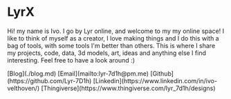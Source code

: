 <!--
[default]
title="Lyrx"
favicon="./favicon.ico"
stylesheets=[
  "./lib/fontawesome.css",
  "./lib/fa-solid.css",
  "./lib/fa-brands.css",
  "./main.css"
]
[default.meta]
description="Lyr's little space of the internet"
author="Lyr"
-->
<!-- Add external pages -->
[](./404.md)
[](./blog/how_to_self_study_mathematics.md)

# LyrX

<p class="small">
Hi! my name is Ivo. I go by Lyr online, and welcome to my my online space! I like to think of myself as a creator, I love making things and I do this with a bag of tools, with some tools I'm better than others. This is where I share my projects, code, data, 3d models, art, ideas and anything else I find interesting. Feel free to have a look around :)
</p>

<links>
[<i class="fa-solid fa-rss"></i>Blog](./blog.md)
[<i class="fa-solid fa-envelope"></i>Email](mailto:lyr-7d1h@pm.me)
[<i class="fa-brands fa-github"></i>Github](https://github.com/Lyr-7D1h)
[<i class="fa-brands fa-linkedin"></i>Linkedin](https://www.linkedin.com/in/ivo-velthoven/)
[<i class="fa-solid fa-cube"></i>Thingiverse](https://www.thingiverse.com/lyr_7d1h/designs)
</links>
